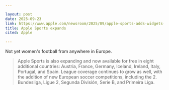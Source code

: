```yaml
---

layout: post
date: 2025-09-23
link: https://www.apple.com/newsroom/2025/09/apple-sports-adds-widgets-and-expands-to-eight-new-countries/
title: Apple Sports expands
cited: Apple

---
```


Not yet women's football from anywhere in Europe.

> Apple Sports is also expanding and now available for free in eight additional countries: Austria, France, Germany, Iceland, Ireland, Italy, Portugal, and Spain. League coverage continues to grow as well, with the addition of new European soccer competitions, including the 2. Bundesliga, Ligue 2, Segunda División, Serie B, and Primeira Liga.